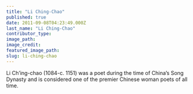 ```yaml
---
title: "Li Ching-Chao"
published: true
date: 2011-09-08T04:23:49.000Z
last_name: "Li Ching-Chao"
contributor_type:
image_path:
image_credit:
featured_image_path:
slug: li-ching-chao
---
```


Li Ch’ing-chao (1084-c. 1151) was a poet during the time of China’s Song Dynasty and is considered one of the premier Chinese woman poets of all time.

